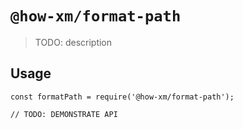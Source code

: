 # `@how-xm/format-path`

> TODO: description

## Usage

```
const formatPath = require('@how-xm/format-path');

// TODO: DEMONSTRATE API
```
